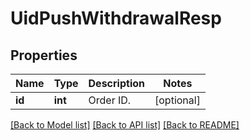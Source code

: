 # UidPushWithdrawalResp

## Properties
Name | Type | Description | Notes
------------ | ------------- | ------------- | -------------
**id** | **int** | Order ID. | [optional] 

[[Back to Model list]](../README.md#documentation-for-models) [[Back to API list]](../README.md#documentation-for-api-endpoints) [[Back to README]](../README.md)


